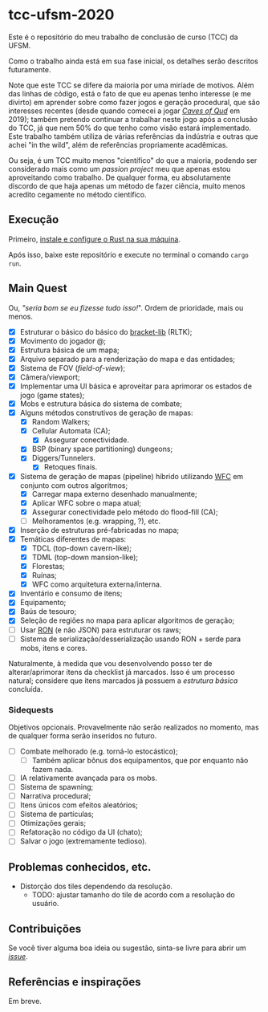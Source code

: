 # tcc-ufsm-2020
Este é o repositório do meu trabalho de conclusão de curso (TCC) da UFSM.

Como o trabalho ainda está em sua fase inicial, os detalhes serão descritos
futuramente.

Note que este TCC se difere da maioria por uma miríade de motivos. Além das
linhas de código, está o fato de que eu apenas tenho interesse (e me divirto) em
aprender sobre como fazer jogos e geração procedural, que são interesses
recentes (desde quando comecei a jogar [_Caves of
Qud_](https://store.steampowered.com/app/333640/Caves_of_Qud/) em 2019); também
pretendo continuar a trabalhar neste jogo após a conclusão do TCC, já que nem
50% do que tenho como visão estará implementado. Este trabalho também utiliza
de várias referências da indústria e outras que achei "in the wild", além de
referências propriamente acadêmicas.

Ou seja, é um TCC muito menos "científico" do que a maioria, podendo ser
considerado mais como um _passion project_ meu que apenas estou aproveitando
como trabalho. De qualquer forma, eu absolutamente discordo de que haja apenas
um método de fazer ciência, muito menos acredito cegamente no método científico.

## Execução
Primeiro, [instale e configure o Rust na sua
máquina](https://doc.rust-lang.org/book/ch01-01-installation.html).

Após isso, baixe este repositório e execute no terminal o comando ```cargo run```.

## Main Quest
Ou, _"seria bom se eu fizesse tudo isso!_". Ordem de prioridade, mais ou menos.
- [x] Estruturar o básico do básico do [bracket-lib](https://github.com/thebracket/bracket-lib) 
  (RLTK);
- [x] Movimento do jogador @;
- [x] Estrutura básica de um mapa;
- [x] Arquivo separado para a renderização do mapa e das entidades;
- [x] Sistema de FOV (_field-of-view_);
- [x] Câmera/viewport;
- [x] Implementar uma UI básica e aproveitar para aprimorar os estados de jogo (game states);
- [x] Mobs e estrutura básica do sistema de combate;
- [x] Alguns métodos construtivos de geração de mapas:
    - [x] Random Walkers;
    - [x] Cellular Automata (CA);
        - [x] Assegurar conectividade.
    - [x] BSP (binary space partitioning) dungeons;
    - [x] Diggers/Tunnelers.
        - [x] Retoques finais.
- [x] Sistema de geração de mapas (pipeline) híbrido utilizando
  [WFC](https://github.com/mxgmn/WaveFunctionCollapse) em conjunto com outros algoritmos;
  - [x] Carregar mapa externo desenhado manualmente;
  - [x] Aplicar WFC sobre o mapa atual;
  - [x] Assegurar conectividade pelo método do flood-fill (CA);
  - [ ] Melhoramentos (e.g. wrapping, ?), etc. 
- [x] Inserção de estruturas pré-fabricadas no mapa;
- [x] Temáticas diferentes de mapas:
    - [x] TDCL (top-down cavern-like);
    - [x] TDML (top-down mansion-like);
    - [x] Florestas;
    - [x] Ruínas;
    - [x] WFC como arquitetura externa/interna.
- [x] Inventário e consumo de itens;
- [x] Equipamento;
- [x] Baús de tesouro;
- [x] Seleção de regiões no mapa para aplicar algoritmos de geração;
- [ ] Usar [RON](https://github.com/ron-rs/ron) (e não JSON) para estruturar os raws;
- [ ] Sistema de serialização/desserialização usando RON +
  serde para mobs, itens e cores.

Naturalmente, à medida que vou desenvolvendo posso ter de 
alterar/aprimorar itens da checklist já marcados. Isso é um processo natural;
considere que itens marcados já possuem a _estrutura básica_ concluída. 

###  Sidequests
Objetivos opcionais. Provavelmente não serão realizados no momento, mas de
qualquer forma serão inseridos no futuro.
- [ ] Combate melhorado (e.g. torná-lo estocástico);
    - [ ] Também aplicar bônus dos equipamentos, que por enquanto não fazem
      nada.
- [ ] IA relativamente avançada para os mobs.
- [ ] Sistema de spawning;
- [ ] Narrativa procedural;
- [ ] Itens únicos com efeitos aleatórios;
- [ ] Sistema de partículas;
- [ ] Otimizações gerais;
- [ ] Refatoração no código da UI (chato);
- [ ] Salvar o jogo (extremamente tedioso).

## Problemas conhecidos, etc.
- Distorção dos tiles dependendo da resolução.
    - TODO: ajustar tamanho do tile de acordo com a resolução do usuário.

## Contribuições
Se você tiver alguma boa ideia ou sugestão, sinta-se livre para abrir um 
[_issue_](https://github.com/pprobst/tcc-ufsm-2020/issues/new).

## Referências e inspirações
Em breve.
